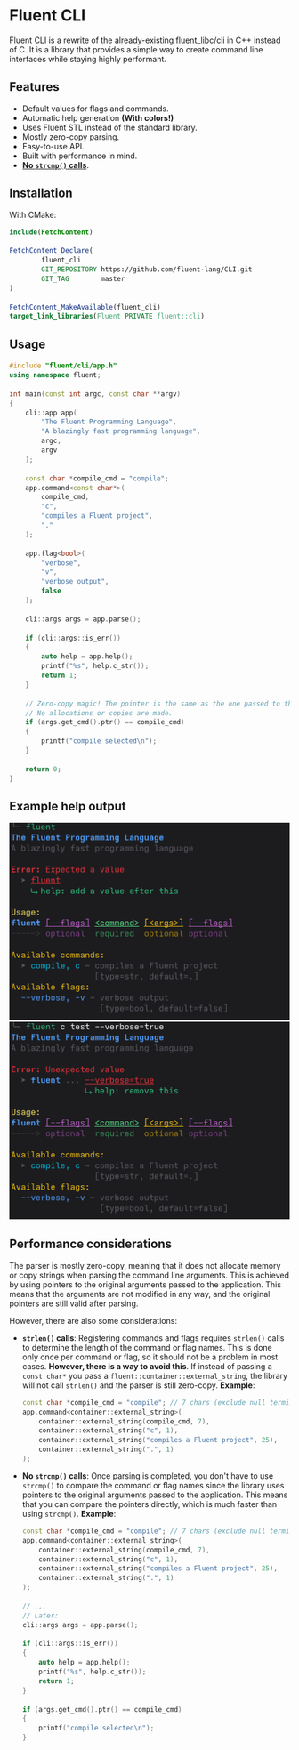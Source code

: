 # Fluent CLI

Fluent CLI is a rewrite of the already-existing
[fluent_libc/cli](https://github.com/rodrigoo-r/cli) in C++ instead of C.
It is a library that provides a simple way to create command line interfaces
while staying highly performant.

## Features

- Default values for flags and commands.
- Automatic help generation **(With colors!)**
- Uses Fluent STL instead of the standard library.
- Mostly zero-copy parsing.
- Easy-to-use API.
- Built with performance in mind.
- [**No `strcmp()` calls**](#performance-considerations).

## Installation

With CMake:

```cmake
include(FetchContent)

FetchContent_Declare(
        fluent_cli
        GIT_REPOSITORY https://github.com/fluent-lang/CLI.git
        GIT_TAG        master
)

FetchContent_MakeAvailable(fluent_cli)
target_link_libraries(Fluent PRIVATE fluent::cli)
```

## Usage

```c++
#include "fluent/cli/app.h"
using namespace fluent;

int main(const int argc, const char **argv)
{
    cli::app app(
        "The Fluent Programming Language",
        "A blazingly fast programming language",
        argc,
        argv
    );

    const char *compile_cmd = "compile";
    app.command<const char*>(
        compile_cmd,
        "c",
        "compiles a Fluent project",
        "."
    );

    app.flag<bool>(
        "verbose",
        "v",
        "verbose output",
        false
    );

    cli::args args = app.parse();

    if (cli::args::is_err())
    {
        auto help = app.help();
        printf("%s", help.c_str());
        return 1;
    }

    // Zero-copy magic! The pointer is the same as the one passed to the command.
    // No allocations or copies are made.
    if (args.get_cmd().ptr() == compile_cmd)
    {
        printf("compile selected\n");
    }

    return 0;
}
```

## Example help output

![Fluent CLI Example output](assets/example_output_1.png)
![Fluent CLI Example output](assets/example_output_2.png)

## Performance considerations

The parser is mostly zero-copy, meaning that it does not allocate memory
or copy strings when parsing the command line arguments.
This is achieved by using pointers to the original arguments passed to the
application. This means that the arguments are not modified in any way,
and the original pointers are still valid after parsing.

However, there are also some considerations:

- **`strlen()` calls**: Registering commands and flags requires
    `strlen()` calls to determine the length of the command or flag names.
    This is done only once per command or flag, so it should not be a problem
    in most cases. **However, there is a way to avoid this**. If instead of passing
    a `const char*` you pass a `fluent::container::external_string`, the
    library will not call `strlen()` and the parser is still zero-copy.
    **Example**:
    ```c++
    const char *compile_cmd = "compile"; // 7 chars (exclude null terminator)
    app.command<container::external_string>(
        container::external_string(compile_cmd, 7),
        container::external_string("c", 1),
        container::external_string("compiles a Fluent project", 25),
        container::external_string(".", 1)
    );
    ```
- **No `strcmp()` calls**: Once parsing is completed,
    you don't have to use `strcmp()` to compare the
    command or flag names since the library uses pointers to the original
    arguments passed to the application. This means that you can compare
    the pointers directly, which is much faster than using `strcmp()`.
    **Example**:
    ```c++
    const char *compile_cmd = "compile"; // 7 chars (exclude null terminator)
    app.command<container::external_string>(
        container::external_string(compile_cmd, 7),
        container::external_string("c", 1),
        container::external_string("compiles a Fluent project", 25),
        container::external_string(".", 1)
    );
  
    // ...
    // Later:
    cli::args args = app.parse();

    if (cli::args::is_err())
    {
        auto help = app.help();
        printf("%s", help.c_str());
        return 1;
    }

    if (args.get_cmd().ptr() == compile_cmd)
    {
        printf("compile selected\n");
    }
    ```